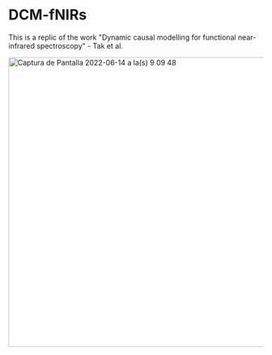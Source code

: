 # DCM-fNIRs
This is a replic of the work "Dynamic causal modelling for functional near-infrared spectroscopy" -  Tak et al.


<img width="573" alt="Captura de Pantalla 2022-06-14 a la(s) 9 09 48" src="https://user-images.githubusercontent.com/38221708/173598094-b62e9729-746e-41d8-86e5-c4994ccb3ccf.png">
